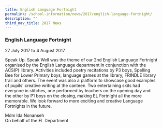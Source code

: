 ```yaml
---
title: English Language Fortnight
permalink: /school-information/news/2017/english-language-fortnight/
description: ""
third_nav_title: 2017 News
---
```

### **English Language Fortnight**
27 July 2017 to 4 August 2017

Speak Up. Speak Well was the theme of our 2nd English Language Fortnight organised by the English Language department in conjunction with the ACS(P) library. Activities included poetry recitations by P3 boys, Spelling Bee for Lower Primary boys, language games at the library, FRINDLE library trail and others. The event was also a platform to showcase good examples of pupils’ creative writing at the canteen. Two entertaining skits had everyone in stitches, one performed by teachers on the opening day and the other by P1 boys on the closing, making EL Fortnight all the more memorable. We look forward to more exciting and creative Language Fortnights in the future.

Mdm Ida Nonanseh<br>
On behalf of the EL Department